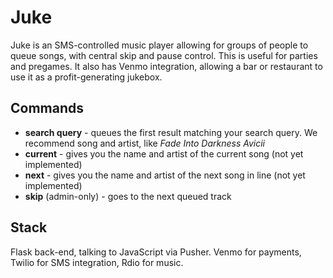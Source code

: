Juke
====

Juke is an SMS-controlled music player allowing for groups of people to queue songs, with central skip and pause control. This is useful for parties and pregames. It also has Venmo integration, allowing a bar or restaurant to use it as a profit-generating jukebox.

Commands
--------
* **search query** - queues the first result matching your search query. We recommend song and artist, like *Fade Into Darkness Avicii*
* **current** - gives you the name and artist of the current song (not yet implemented)
* **next** - gives you the name and artist of the next song in line (not yet implemented)
* **skip** (admin-only) - goes to the next queued track

Stack
-----
Flask back-end, talking to JavaScript via Pusher. Venmo for payments, Twilio for SMS integration, Rdio for music.
